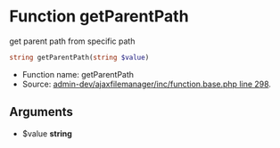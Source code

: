 Function getParentPath
===========================

get parent path from specific path



```php
string getParentPath(string $value)
```

* Function name: getParentPath
* Source: [admin-dev/ajaxfilemanager/inc/function.base.php line 298](https://github.com/PrestaShop/PrestaShop/blob/1.5.3.0/admin-dev/ajaxfilemanager/inc/function.base.php#L298).

Arguments
---------

* $value **string**

